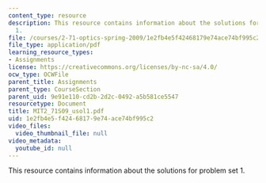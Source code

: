 ```yaml
---
content_type: resource
description: This resource contains information about the solutions for problem set
  1.
file: /courses/2-71-optics-spring-2009/1e2fb4e5f42468179e74ace74bf995c2_MIT2_71S09_usol1.pdf
file_type: application/pdf
learning_resource_types:
- Assignments
license: https://creativecommons.org/licenses/by-nc-sa/4.0/
ocw_type: OCWFile
parent_title: Assignments
parent_type: CourseSection
parent_uid: 9e91e110-cd2b-2d2c-0492-a5b581ce5547
resourcetype: Document
title: MIT2_71S09_usol1.pdf
uid: 1e2fb4e5-f424-6817-9e74-ace74bf995c2
video_files:
  video_thumbnail_file: null
video_metadata:
  youtube_id: null
---
```

This resource contains information about the solutions for problem set 1.